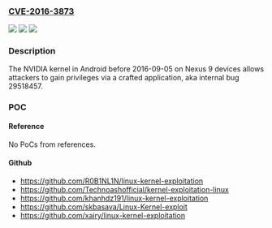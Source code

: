 ### [CVE-2016-3873](https://cve.mitre.org/cgi-bin/cvename.cgi?name=CVE-2016-3873)
![](https://img.shields.io/static/v1?label=Product&message=n%2Fa&color=blue)
![](https://img.shields.io/static/v1?label=Version&message=n%2Fa&color=blue)
![](https://img.shields.io/static/v1?label=Vulnerability&message=n%2Fa&color=brighgreen)

### Description

The NVIDIA kernel in Android before 2016-09-05 on Nexus 9 devices allows attackers to gain privileges via a crafted application, aka internal bug 29518457.

### POC

#### Reference
No PoCs from references.

#### Github
- https://github.com/R0B1NL1N/linux-kernel-exploitation
- https://github.com/Technoashofficial/kernel-exploitation-linux
- https://github.com/khanhdz191/linux-kernel-exploitation
- https://github.com/skbasava/Linux-Kernel-exploit
- https://github.com/xairy/linux-kernel-exploitation

